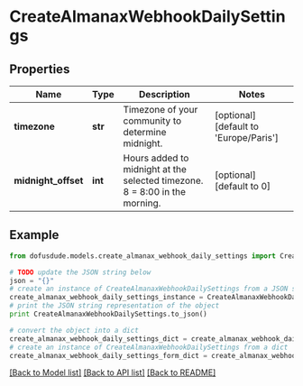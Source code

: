 # CreateAlmanaxWebhookDailySettings


## Properties

Name | Type | Description | Notes
------------ | ------------- | ------------- | -------------
**timezone** | **str** | Timezone of your community to determine midnight. | [optional] [default to 'Europe/Paris']
**midnight_offset** | **int** | Hours added to midnight at the selected timezone. 8 &#x3D; 8:00 in the morning. | [optional] [default to 0]

## Example

```python
from dofusdude.models.create_almanax_webhook_daily_settings import CreateAlmanaxWebhookDailySettings

# TODO update the JSON string below
json = "{}"
# create an instance of CreateAlmanaxWebhookDailySettings from a JSON string
create_almanax_webhook_daily_settings_instance = CreateAlmanaxWebhookDailySettings.from_json(json)
# print the JSON string representation of the object
print CreateAlmanaxWebhookDailySettings.to_json()

# convert the object into a dict
create_almanax_webhook_daily_settings_dict = create_almanax_webhook_daily_settings_instance.to_dict()
# create an instance of CreateAlmanaxWebhookDailySettings from a dict
create_almanax_webhook_daily_settings_form_dict = create_almanax_webhook_daily_settings.from_dict(create_almanax_webhook_daily_settings_dict)
```
[[Back to Model list]](../README.md#documentation-for-models) [[Back to API list]](../README.md#documentation-for-api-endpoints) [[Back to README]](../README.md)


